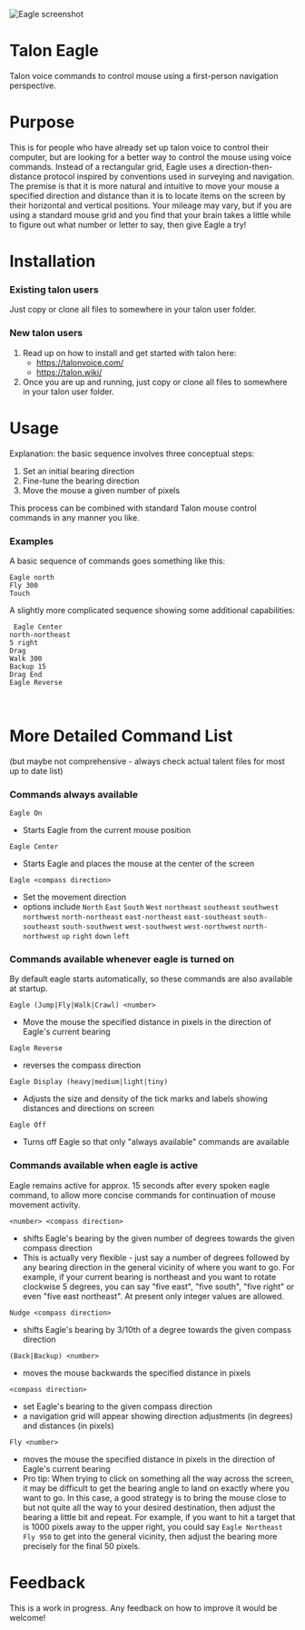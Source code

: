 ![Eagle screenshot](https://github.com/geobarry/talon_eagle/assets/13248690/296cf580-3df6-4487-b57d-a51aa4322522)


# Talon Eagle
Talon voice commands to control mouse using a first-person navigation perspective.
# Purpose
This is for people who have already set up talon voice to control their computer, but are looking for a better way to control the mouse using voice commands. Instead of a rectangular grid, Eagle uses a direction-then-distance protocol inspired by conventions used in surveying and navigation. The premise is that it is more natural and intuitive to move your mouse a specified direction and distance than it is to locate items on the screen by their horizontal and vertical positions. Your mileage may vary, but if you are using a standard mouse grid and you find that your brain takes a little while to figure out what number or letter to say, then give Eagle a try!
# Installation
### Existing talon users
Just copy or clone all files to somewhere in your talon user folder. 
### New talon users
1. Read up on how to install and get started with talon here:
   - https://talonvoice.com/
   - https://talon.wiki/
2. Once you are up and running, just copy or clone all files to somewhere in your talon user folder. 
# Usage
Explanation: the basic sequence involves three conceptual steps:
  1. Set an initial bearing direction
  2. Fine-tune the bearing direction 
  3. Move the mouse a given number of pixels

This process can be combined with standard Talon mouse control commands in any manner you like. 

### Examples
A basic sequence of commands goes something like this:  

``` Eagle north ```  
``` Fly 300 ```  
``` Touch ```  

A slightly more complicated sequence showing some additional capabilities:

``` Eagle Center```  
``` north-northeast ```  
``` 5 right ```  
``` Drag ```  
``` Walk 300 ```  
``` Backup 15 ```  
``` Drag End ```  
``` Eagle Reverse ```  

<br/>

# More Detailed Command List
(but maybe not comprehensive - always check actual talent files for most up to date list)

### Commands always available
``` Eagle On ```  
  * Starts Eagle from the current mouse position 

``` Eagle Center ```
  * Starts Eagle and places the mouse at the center of the screen

``` Eagle <compass direction> ```
  * Set the movement direction
  * options include ```North``` ```East``` ```South``` ```West``` ```northeast``` ```southeast``` ```southwest``` ```northwest``` ```north-northeast``` ```east-northeast``` ```east-southeast``` ```south-southeast``` ```south-southwest``` ```west-southwest``` ```west-northwest``` ```north-northwest``` ```up``` ```right``` ```down``` ```left```  

### Commands available whenever eagle is turned on
By default eagle starts automatically, so these commands are also available at startup.

``` Eagle (Jump|Fly|Walk|Crawl) <number> ```  
  * Move the mouse the specified distance in pixels in the direction of Eagle's current bearing

``` Eagle Reverse ```
  * reverses the compass direction

``` Eagle Display (heavy|medium|light|tiny) ```
  * Adjusts the size and density of the tick marks and labels showing distances and directions on screen

``` Eagle Off ```  
  * Turns off Eagle so that only "always available" commands are available

### Commands available when eagle is active 
Eagle remains active for approx. 15 seconds after every spoken eagle command, to allow more concise commands for continuation of mouse movement activity.

``` <number> <compass direction> ```  
  * shifts Eagle's bearing by the given number of degrees towards the given compass direction
  * This is actually very flexible - just say a number of degrees followed by any bearing direction in the general vicinity of where you want to go. For example, if your current bearing is northeast and you want to rotate clockwise 5 degrees, you can say "five east", "five south", "five right" or even "five east northeast". At present only integer values are allowed.

``` Nudge <compass direction> ```
  * shifts Eagle's bearing by 3/10th of a degree towards the given compass direction

``` (Back|Backup) <number> ```
  * moves the mouse backwards the specified distance in pixels

``` <compass direction> ```  
  * set Eagle's bearing to the given compass direction  
  * a navigation grid will appear showing direction adjustments (in degrees) and distances (in pixels)

``` Fly <number> ```  
  * moves the mouse the specified distance in pixels in the direction of Eagle's current bearing
  * Pro tip: When trying to click on something all the way across the screen, it may be difficult to get the bearing angle to land on exactly where you want to go. In this case, a good strategy is to bring the mouse close to but not quite all the way to your desired destination, then adjust the bearing a little bit and repeat. For example, if you want to hit a target that is 1000 pixels away to the upper right, you could say ```Eagle Northeast``` ```Fly 950``` to get into the general vicinity, then adjust the bearing more precisely for the final 50 pixels.   


# Feedback
This is a work in progress. Any feedback on how to improve it would be welcome!
